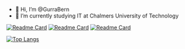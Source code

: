 - 👋 Hi, I’m @GurraBern
- 🌱 I’m currently studying IT at Chalmers University of Technology


[![Readme Card](https://github-readme-stats.vercel.app/api/pin/?username=GurraBern&repo=NutritionApp)](https://github.com/GurraBern/NutritionApp)
[![Readme Card](https://github-readme-stats.vercel.app/api/pin/?username=GurraBern&repo=NutritionApi)](https://github.com/GurraBern/NutritionApi)
[![Readme Card](https://github-readme-stats.vercel.app/api/pin/?username=GurraBern&repo=GoalStreak)](https://github.com/GurraBern/GoalStreak)


[![Top Langs](https://github-readme-stats.vercel.app/api/top-langs/?username=GurraBern&size_weight=0.2&count_weight=1.9 )](https://github.com/GurraBern/github-readme-stats)

